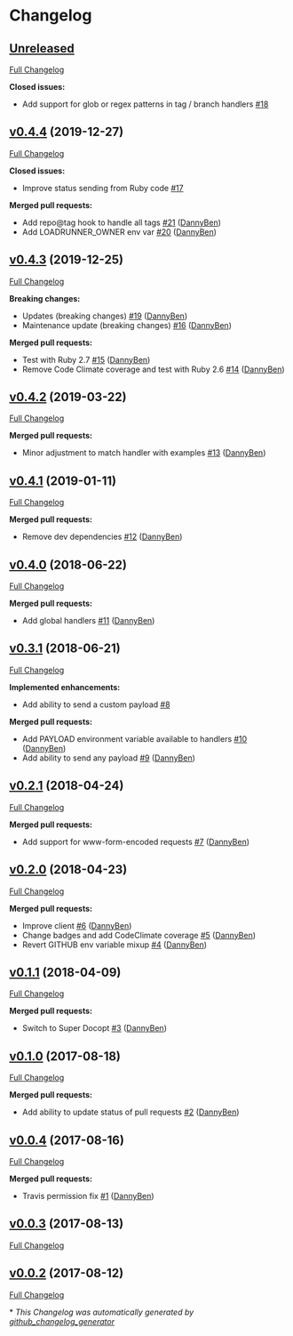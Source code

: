 # Changelog

## [Unreleased](https://github.com/DannyBen/loadrunner/tree/HEAD)

[Full Changelog](https://github.com/DannyBen/loadrunner/compare/v0.4.4...HEAD)

**Closed issues:**

- Add support for glob or regex patterns in tag / branch handlers [\#18](https://github.com/DannyBen/loadrunner/issues/18)

## [v0.4.4](https://github.com/DannyBen/loadrunner/tree/v0.4.4) (2019-12-27)

[Full Changelog](https://github.com/DannyBen/loadrunner/compare/v0.4.3...v0.4.4)

**Closed issues:**

- Improve status sending from Ruby code [\#17](https://github.com/DannyBen/loadrunner/issues/17)

**Merged pull requests:**

- Add repo@tag hook to handle all tags [\#21](https://github.com/DannyBen/loadrunner/pull/21) ([DannyBen](https://github.com/DannyBen))
- Add LOADRUNNER\_OWNER env var [\#20](https://github.com/DannyBen/loadrunner/pull/20) ([DannyBen](https://github.com/DannyBen))

## [v0.4.3](https://github.com/DannyBen/loadrunner/tree/v0.4.3) (2019-12-25)

[Full Changelog](https://github.com/DannyBen/loadrunner/compare/v0.4.2...v0.4.3)

**Breaking changes:**

- Updates \(breaking changes\) [\#19](https://github.com/DannyBen/loadrunner/pull/19) ([DannyBen](https://github.com/DannyBen))
- Maintenance update \(breaking changes\) [\#16](https://github.com/DannyBen/loadrunner/pull/16) ([DannyBen](https://github.com/DannyBen))

**Merged pull requests:**

- Test with Ruby 2.7 [\#15](https://github.com/DannyBen/loadrunner/pull/15) ([DannyBen](https://github.com/DannyBen))
- Remove Code Climate coverage and test with Ruby 2.6 [\#14](https://github.com/DannyBen/loadrunner/pull/14) ([DannyBen](https://github.com/DannyBen))

## [v0.4.2](https://github.com/DannyBen/loadrunner/tree/v0.4.2) (2019-03-22)

[Full Changelog](https://github.com/DannyBen/loadrunner/compare/v0.4.1...v0.4.2)

**Merged pull requests:**

- Minor adjustment to match handler with examples [\#13](https://github.com/DannyBen/loadrunner/pull/13) ([DannyBen](https://github.com/DannyBen))

## [v0.4.1](https://github.com/DannyBen/loadrunner/tree/v0.4.1) (2019-01-11)

[Full Changelog](https://github.com/DannyBen/loadrunner/compare/v0.4.0...v0.4.1)

**Merged pull requests:**

- Remove dev dependencies [\#12](https://github.com/DannyBen/loadrunner/pull/12) ([DannyBen](https://github.com/DannyBen))

## [v0.4.0](https://github.com/DannyBen/loadrunner/tree/v0.4.0) (2018-06-22)

[Full Changelog](https://github.com/DannyBen/loadrunner/compare/v0.3.1...v0.4.0)

**Merged pull requests:**

- Add global handlers [\#11](https://github.com/DannyBen/loadrunner/pull/11) ([DannyBen](https://github.com/DannyBen))

## [v0.3.1](https://github.com/DannyBen/loadrunner/tree/v0.3.1) (2018-06-21)

[Full Changelog](https://github.com/DannyBen/loadrunner/compare/v0.2.1...v0.3.1)

**Implemented enhancements:**

- Add ability to send a custom payload [\#8](https://github.com/DannyBen/loadrunner/issues/8)

**Merged pull requests:**

- Add PAYLOAD environment variable available to handlers [\#10](https://github.com/DannyBen/loadrunner/pull/10) ([DannyBen](https://github.com/DannyBen))
- Add ability to send any payload [\#9](https://github.com/DannyBen/loadrunner/pull/9) ([DannyBen](https://github.com/DannyBen))

## [v0.2.1](https://github.com/DannyBen/loadrunner/tree/v0.2.1) (2018-04-24)

[Full Changelog](https://github.com/DannyBen/loadrunner/compare/v0.2.0...v0.2.1)

**Merged pull requests:**

- Add support for www-form-encoded requests [\#7](https://github.com/DannyBen/loadrunner/pull/7) ([DannyBen](https://github.com/DannyBen))

## [v0.2.0](https://github.com/DannyBen/loadrunner/tree/v0.2.0) (2018-04-23)

[Full Changelog](https://github.com/DannyBen/loadrunner/compare/v0.1.1...v0.2.0)

**Merged pull requests:**

- Improve client [\#6](https://github.com/DannyBen/loadrunner/pull/6) ([DannyBen](https://github.com/DannyBen))
- Change badges and add CodeClimate coverage [\#5](https://github.com/DannyBen/loadrunner/pull/5) ([DannyBen](https://github.com/DannyBen))
- Revert GITHUB env variable mixup [\#4](https://github.com/DannyBen/loadrunner/pull/4) ([DannyBen](https://github.com/DannyBen))

## [v0.1.1](https://github.com/DannyBen/loadrunner/tree/v0.1.1) (2018-04-09)

[Full Changelog](https://github.com/DannyBen/loadrunner/compare/v0.1.0...v0.1.1)

**Merged pull requests:**

- Switch to Super Docopt [\#3](https://github.com/DannyBen/loadrunner/pull/3) ([DannyBen](https://github.com/DannyBen))

## [v0.1.0](https://github.com/DannyBen/loadrunner/tree/v0.1.0) (2017-08-18)

[Full Changelog](https://github.com/DannyBen/loadrunner/compare/v0.0.4...v0.1.0)

**Merged pull requests:**

- Add ability to update status of pull requests [\#2](https://github.com/DannyBen/loadrunner/pull/2) ([DannyBen](https://github.com/DannyBen))

## [v0.0.4](https://github.com/DannyBen/loadrunner/tree/v0.0.4) (2017-08-16)

[Full Changelog](https://github.com/DannyBen/loadrunner/compare/v0.0.3...v0.0.4)

**Merged pull requests:**

- Travis permission fix [\#1](https://github.com/DannyBen/loadrunner/pull/1) ([DannyBen](https://github.com/DannyBen))

## [v0.0.3](https://github.com/DannyBen/loadrunner/tree/v0.0.3) (2017-08-13)

[Full Changelog](https://github.com/DannyBen/loadrunner/compare/v0.0.2...v0.0.3)

## [v0.0.2](https://github.com/DannyBen/loadrunner/tree/v0.0.2) (2017-08-12)

[Full Changelog](https://github.com/DannyBen/loadrunner/compare/20cd90c0a4da38ab8ee9ba86822bd017d125eb3b...v0.0.2)



\* *This Changelog was automatically generated by [github_changelog_generator](https://github.com/github-changelog-generator/github-changelog-generator)*

